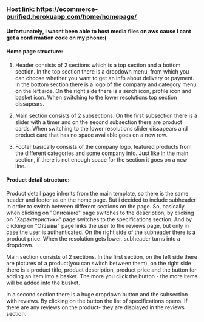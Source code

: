 ### Host link: https://ecommerce-purified.herokuapp.com/home/homepage/

#### Unfortunately, i wasnt been able to host media files on aws cause i cant get a confirmation code on my phone:(

#### Home page structure:
1. Header consists of 2 sections which is a top section and a bottom section. In the top section there is a dropdown menu, from which you can choose whether you want to get
an info about delivery or payment.
In the bottom section there is a logo of the company and category menu on the left side. On the right side there is a serch icon, profile icon and basket icon. When switching
to the lower resolutions top section dissapears.

2. Main section consists of 2 subsections. On the first subsection there is a slider with a timer and on the second subsection there are product cards. When switching to the 
lower resolutions slider dissapears and product card that has no space available goes on a new row.

3. Footer basically consists of the company logo, featured products from the different categories and some company info. Just like in the main section, if there is not enough
space for the section it goes on a new line.

#### Product detail structure: 
Product detail page inherits from the main template, so there is the same header and footer as on the home page. But i decided to include subheader in order to switch between
different sections on the page. So, basically when clicking on "Описание" page switches to the description, by clicking on "Характеристики" page switches to the specifications
section. And by clicking on "Отзывы" page links the user to the reviews page, but only in case the user is authenticated. On the right side of the subheader there is a product
price. When the resolution gets lower, subheader turns into a dropdown.

Main section consists of 2 sections. In the first section,
on the left side there are pictures of a product(you can switch between them), on the right side there is a product title, product description, product price and the button for adding an item into a basket.
The more you click the button - the more items will be added into the busket.

In a second section there is a huge dropdown button and the subsection with reviews. By clicking on the button the list of specifications opens. If there are any reviews on the product-
they are displayed in the reviews section. 
